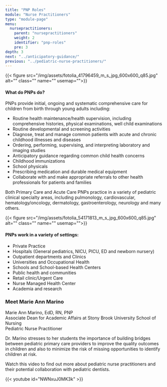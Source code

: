 ```yaml
---
title: "PNP Roles"
module: "Nurse Practitioners"
type: "module-page"
menu:
  nursepractitioners:
    parent: "nursepractitioners"
    weight: 2
    identifier: "pnp-roles"
    pre: 3
depth: 3
next: "../anticipatory-guidance/"
previous: "../pediatric-nurse-practitioners/"
---
```

<div class="pageblock right img-polaroid img-rounded">
<div class="caption">
</div>
{{< figure src="/img/assets/fotolia_41796459_m_s_jpg_600x600_q85.jpg" alt="" class="" name="" usemap="">}}</div><div class="pageblock"><h4>What do PNPs do?</h4>
<p>PNPs provide initial, ongoing and systematic comprehensive care for children from birth through young adults including:</p>
<ul>
<li>Routine health maintenance/health supervision, including 
comprehensive histories, physical examinations, well child examinations</li>
<li>Routine developmental and screening activities</li>
<li>Diagnose, treat and manage common patients with acute and chronic childhood illnesses and diseases</li>
<li>Ordering, performing, supervising, and interpreting laboratory and imaging studies</li>
<li>Anticipatory guidance regarding common child health concerns</li>
<li>Childhood immunizations</li>
<li>School physicals</li>
<li>Prescribing medication and durable medical equipment</li>
<li>Collaborate with and make appropriate referrals to other health professionals for patients and families</li>
</ul>
<p>Both Primary Care and Acute Care PNPs practice in a variety of pediatric clinical specialty areas, including pulmonology, cardiovascular, hematology/oncology, dermatology, gastroenterology, neurology and many others.</p>
</div><div class="pageblock right img-polaroid img-rounded">
<div class="caption">
</div>
{{< figure src="/img/assets/fotolia_54171813_m_s_jpg_600x600_q85.jpg" alt="" class="" name="" usemap="">}}</div><div class="pageblock"><h4>PNPs work in a variety of settings:</h4>
<ul>
<li>Private Practice</li>
<li>Hospitals (General pediatrics, NICU, PICU, ED and newborn nursery)</li>
<li>Outpatient departments and Clinics</li>
<li>Universities and Occupational Health</li>
<li>Schools and School-based Health Centers</li>
<li>Public health and communities</li>
<li>Retail clinic/Urgent Care</li>
<li>Nurse Managed Health Center</li>
<li>Academia and research</li>
</ul>
</div><div class="pageblock"><h3>Meet Marie Ann Marino</h3><p>Marie Ann Marino, EdD, RN, PNP
<br/>Associate Dean for Academic Affairs at Stony Brook University School of Nursing
<br/>Pediatric Nurse Practitioner</p>
<p>Dr. Marino stresses to her students the importance of building bridges between pediatric primary care providers to improve the quality outcomes in children and also to minimize the risk of missing opportunities to identify children at risk.</p>
<p>Watch this video to find out more about pediatric nurse practitioners and their potential collaboration with pediatric dentists.</p>

{{< youtube id="NWNxuJ0MK3k" >}}</div>